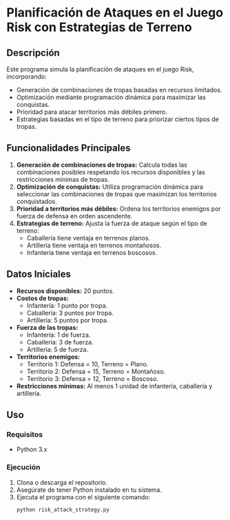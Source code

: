 # Planificación de Ataques en el Juego Risk con Estrategias de Terreno

## Descripción
Este programa simula la planificación de ataques en el juego Risk, incorporando:
- Generación de combinaciones de tropas basadas en recursos limitados.
- Optimización mediante programación dinámica para maximizar las conquistas.
- Prioridad para atacar territorios más débiles primero.
- Estrategias basadas en el tipo de terreno para priorizar ciertos tipos de tropas.

## Funcionalidades Principales
1. **Generación de combinaciones de tropas:** Calcula todas las combinaciones posibles respetando los recursos disponibles y las restricciones mínimas de tropas.
2. **Optimización de conquistas:** Utiliza programación dinámica para seleccionar las combinaciones de tropas que maximizan los territorios conquistados.
3. **Prioridad a territorios más débiles:** Ordena los territorios enemigos por fuerza de defensa en orden ascendente.
4. **Estrategias de terreno:** Ajusta la fuerza de ataque según el tipo de terreno:
   - Caballería tiene ventaja en terrenos planos.
   - Artillería tiene ventaja en terrenos montañosos.
   - Infantería tiene ventaja en terrenos boscosos.

## Datos Iniciales
- **Recursos disponibles:** 20 puntos.
- **Costos de tropas:**
  - Infantería: 1 punto por tropa.
  - Caballería: 3 puntos por tropa.
  - Artillería: 5 puntos por tropa.
- **Fuerza de las tropas:**
  - Infantería: 1 de fuerza.
  - Caballería: 3 de fuerza.
  - Artillería: 5 de fuerza.
- **Territorios enemigos:**
  - Territorio 1: Defensa = 10, Terreno = Plano.
  - Territorio 2: Defensa = 15, Terreno = Montañoso.
  - Territorio 3: Defensa = 12, Terreno = Boscoso.
- **Restricciones mínimas:** Al menos 1 unidad de infantería, caballería y artillería.

## Uso

### Requisitos
- Python 3.x

### Ejecución
1. Clona o descarga el repositorio.
2. Asegúrate de tener Python instalado en tu sistema.
3. Ejecuta el programa con el siguiente comando:
   ```bash
   python risk_attack_strategy.py

